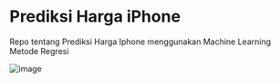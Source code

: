 # Prediksi Harga iPhone
Repo tentang Prediksi Harga Iphone menggunakan Machine Learning Metode Regresi

![image](https://github.com/syaerulid/iphone_price_predictor/assets/119069839/2ae1f27d-81e5-43b5-bd94-02188649b5bd)

